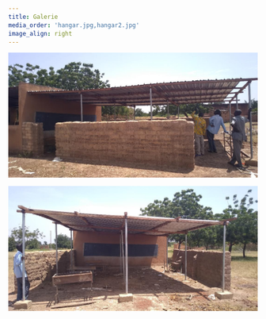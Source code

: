 ```yaml
---
title: Galerie
media_order: 'hangar.jpg,hangar2.jpg'
image_align: right
---
```


![](hangar.jpg)

![](hangar2.jpg)